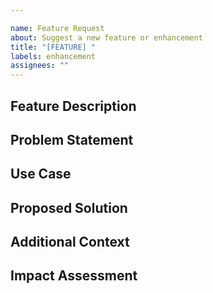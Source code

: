 ```yaml
---

name: Feature Request
about: Suggest a new feature or enhancement
title: "[FEATURE] "
labels: enhancement
assignees: ""
---
```


## Feature Description

<!-- A clear and concise description of the feature you're requesting. -->

## Problem Statement

<!-- What problem does this feature solve? Why is it important? -->

## Use Case

<!-- Describe how and when users would use this feature. Include specific workflow examples where possible. -->

## Proposed Solution

<!-- Describe your proposed solution. Include as much detail as possible about how it should work. -->

## Additional Context

<!-- Add any other context, screenshots, mockups, or references that might help explain your feature request. -->

## Impact Assessment

<!-- - **Security impact:** Will this feature impact the security model? -->
<!-- - **Performance impact:** Does this feature have performance implications? -->
<!-- - **Compatibility impact:** Will this affect compatibility with existing features? -->